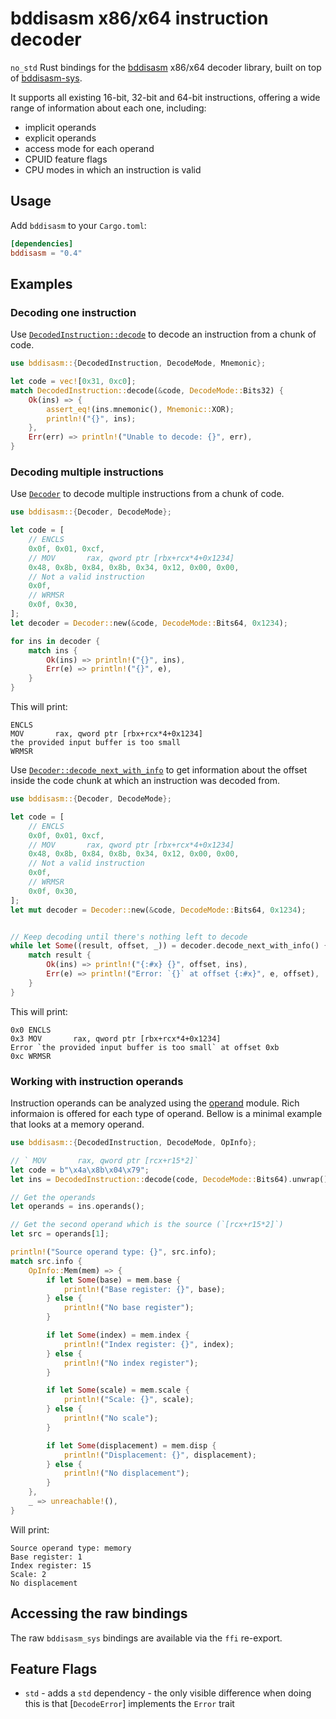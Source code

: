 # bddisasm x86/x64 instruction decoder

`no_std` Rust bindings for the [bddisasm](https://github.com/bitdefender/bddisasm) x86/x64 decoder library, built
on top of [bddisasm-sys](https://crates.io/crates/bddisasm-sys).

It supports all existing 16-bit, 32-bit and 64-bit instructions, offering a wide range of information about each one,
including:

- implicit operands
- explicit operands
- access mode for each operand
- CPUID feature flags
- CPU modes in which an instruction is valid

## Usage

Add `bddisasm` to your `Cargo.toml`:

```toml
[dependencies]
bddisasm = "0.4"
```

## Examples

### Decoding one instruction

Use [`DecodedInstruction::decode`](https://docs.rs/bddisasm/latest/bddisasm/decoded_instruction/struct.DecodedInstruction.html#method.decode)
to decode an instruction from a chunk of code.

```Rust
use bddisasm::{DecodedInstruction, DecodeMode, Mnemonic};

let code = vec![0x31, 0xc0];
match DecodedInstruction::decode(&code, DecodeMode::Bits32) {
    Ok(ins) => {
        assert_eq!(ins.mnemonic(), Mnemonic::XOR);
        println!("{}", ins);
    },
    Err(err) => println!("Unable to decode: {}", err),
}
```

### Decoding multiple instructions

Use [`Decoder`](https://docs.rs/bddisasm/latest/bddisasm/decoder/struct.Decoder.html) to decode multiple instructions
from a chunk of code.

```Rust
use bddisasm::{Decoder, DecodeMode};

let code = [
    // ENCLS
    0x0f, 0x01, 0xcf,
    // MOV       rax, qword ptr [rbx+rcx*4+0x1234]
    0x48, 0x8b, 0x84, 0x8b, 0x34, 0x12, 0x00, 0x00,
    // Not a valid instruction
    0x0f,
    // WRMSR
    0x0f, 0x30,
];
let decoder = Decoder::new(&code, DecodeMode::Bits64, 0x1234);

for ins in decoder {
    match ins {
        Ok(ins) => println!("{}", ins),
        Err(e) => println!("{}", e),
    }
}
```

This will print:

```text
ENCLS
MOV       rax, qword ptr [rbx+rcx*4+0x1234]
the provided input buffer is too small
WRMSR
```

Use [`Decoder::decode_next_with_info`](https://docs.rs/bddisasm/latest/bddisasm/decoder/struct.Decoder.html#method.decode_next_with_info)
to get information about the offset inside the code chunk at which an instruction was decoded from.

```Rust
use bddisasm::{Decoder, DecodeMode};

let code = [
    // ENCLS
    0x0f, 0x01, 0xcf,
    // MOV       rax, qword ptr [rbx+rcx*4+0x1234]
    0x48, 0x8b, 0x84, 0x8b, 0x34, 0x12, 0x00, 0x00,
    // Not a valid instruction
    0x0f,
    // WRMSR
    0x0f, 0x30,
];
let mut decoder = Decoder::new(&code, DecodeMode::Bits64, 0x1234);


// Keep decoding until there's nothing left to decode
while let Some((result, offset, _)) = decoder.decode_next_with_info() {
    match result {
        Ok(ins) => println!("{:#x} {}", offset, ins),
        Err(e) => println!("Error: `{}` at offset {:#x}", e, offset),
    }
}
```

This will print:

```text
0x0 ENCLS
0x3 MOV       rax, qword ptr [rbx+rcx*4+0x1234]
Error `the provided input buffer is too small` at offset 0xb
0xc WRMSR
```

### Working with instruction operands

Instruction operands can be analyzed using the [operand](https://docs.rs/bddisasm/latest/bddisasm/operand/index.html)
module. Rich informaion is offered for each type of operand. Bellow is a minimal example that looks at a memory operand.

```Rust
use bddisasm::{DecodedInstruction, DecodeMode, OpInfo};

// ` MOV       rax, qword ptr [rcx+r15*2]`
let code = b"\x4a\x8b\x04\x79";
let ins = DecodedInstruction::decode(code, DecodeMode::Bits64).unwrap();

// Get the operands
let operands = ins.operands();

// Get the second operand which is the source (`[rcx+r15*2]`)
let src = operands[1];

println!("Source operand type: {}", src.info);
match src.info {
    OpInfo::Mem(mem) => {
        if let Some(base) = mem.base {
            println!("Base register: {}", base);
        } else {
            println!("No base register");
        }

        if let Some(index) = mem.index {
            println!("Index register: {}", index);
        } else {
            println!("No index register");
        }

        if let Some(scale) = mem.scale {
            println!("Scale: {}", scale);
        } else {
            println!("No scale");
        }

        if let Some(displacement) = mem.disp {
            println!("Displacement: {}", displacement);
        } else {
            println!("No displacement");
        }
    },
    _ => unreachable!(),
}
```

Will print:

```text
Source operand type: memory
Base register: 1
Index register: 15
Scale: 2
No displacement
```

## Accessing the raw bindings

The raw `bddisasm_sys` bindings are available via the `ffi` re-export.

## Feature Flags

- `std` - adds a `std` dependency - the only visible difference when doing this is that [`DecodeError`] implements
the `Error` trait
